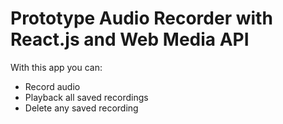 # Prototype Audio Recorder with React.js and Web Media API
With this app you can:
- Record audio
- Playback all saved recordings
- Delete any saved recording